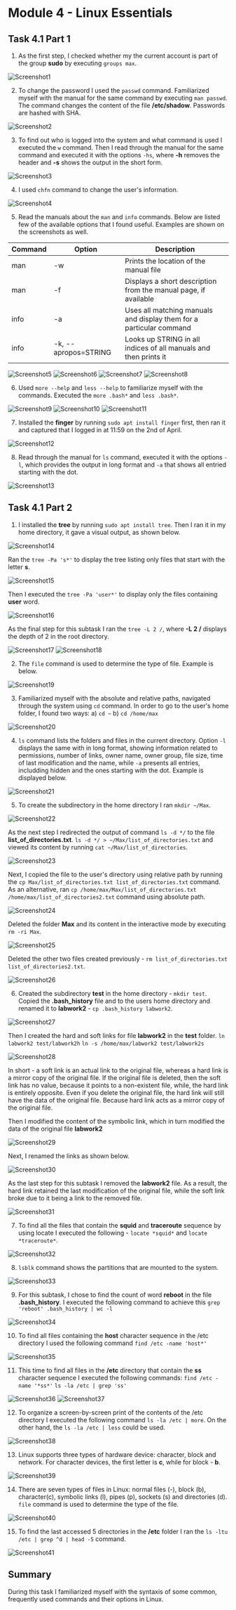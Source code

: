 # Module 4 - Linux Essentials
## Task 4.1 Part 1
1. As the first step, I checked whether my the current account is part of the group __sudo__ by executing `groups max`. 

![Screenshot1](https://github.com/Soubi8/DevOps_online_Vinnytsia_2022Q1Q2/blob/main/m4/task4.1/Screenshots/1.jpg)

2. To change the password I used the `passwd` command. Familiarized myself with the manual for the same command by executing `man passwd`. The command changes the content of the file __/etc/shadow__. Passwords are hashed with SHA.

![Screenshot2](https://github.com/Soubi8/DevOps_online_Vinnytsia_2022Q1Q2/blob/main/m4/task4.1/Screenshots/2.jpg)

3. To find out who is logged into the system and what command is used I executed the `w` command. Then I read through the manual for the same command and executed it with the options `-hs`, where __-h__ removes the header and __-s__ shows the output in the short form.

![Screenshot3](https://github.com/Soubi8/DevOps_online_Vinnytsia_2022Q1Q2/blob/main/m4/task4.1/Screenshots/3.jpg)

4. I used `chfn` command to change the user's information.

![Screenshot4](https://github.com/Soubi8/DevOps_online_Vinnytsia_2022Q1Q2/blob/main/m4/task4.1/Screenshots/4.jpg)

5. Read the manuals about the `man` and `info` commands. Below are listed few of the available options that I found useful. Examples are shown on the screenshots as well.

| Command | Option | Description |
| - | - | - |
| man | -w | Prints the location of the manual file |
| man | -f | Displays a short description from the manual page, if available |
| info | -a | Uses all matching manuals and display them for a particular command |
| info | -k, --apropos=STRING | Looks up STRING in all indices of all manuals and then prints it |

![Screenshot5](https://github.com/Soubi8/DevOps_online_Vinnytsia_2022Q1Q2/blob/main/m4/task4.1/Screenshots/5.jpg)
![Screenshot6](https://github.com/Soubi8/DevOps_online_Vinnytsia_2022Q1Q2/blob/main/m4/task4.1/Screenshots/6.jpg)
![Screenshot7](https://github.com/Soubi8/DevOps_online_Vinnytsia_2022Q1Q2/blob/main/m4/task4.1/Screenshots/7.jpg)
![Screenshot8](https://github.com/Soubi8/DevOps_online_Vinnytsia_2022Q1Q2/blob/main/m4/task4.1/Screenshots/8.jpg)

6. Used `more --help` and `less --help` to familiarize myself with the commands. Executed the `more .bash*` and `less .bash*`. 

![Screenshot9](https://github.com/Soubi8/DevOps_online_Vinnytsia_2022Q1Q2/blob/main/m4/task4.1/Screenshots/9.jpg)
![Screenshot10](https://github.com/Soubi8/DevOps_online_Vinnytsia_2022Q1Q2/blob/main/m4/task4.1/Screenshots/10.jpg)
![Screenshot11](https://github.com/Soubi8/DevOps_online_Vinnytsia_2022Q1Q2/blob/main/m4/task4.1/Screenshots/11.jpg)

7. Installed the __finger__ by running `sudo apt install finger` first, then ran it and captured that I logged in at 11:59 on the 2nd of April. 

![Screenshot12](https://github.com/Soubi8/DevOps_online_Vinnytsia_2022Q1Q2/blob/main/m4/task4.1/Screenshots/12.jpg)

8. Read through the manual for `ls` command, executed it with the options `-l`, which provides the output in long format and `-a` that shows all entried starting with the dot. 

![Screenshot13](https://github.com/Soubi8/DevOps_online_Vinnytsia_2022Q1Q2/blob/main/m4/task4.1/Screenshots/13.jpg)

## Task 4.1 Part 2

1. I installed the __tree__ by running `sudo apt install tree`. Then I ran it in my home directory, it gave a visual output, as shown below.

![Screenshot14](https://github.com/Soubi8/DevOps_online_Vinnytsia_2022Q1Q2/blob/main/m4/task4.1/Screenshots/14.jpg)

Ran the `tree -Pa 's*'` to display the tree listing only files that start with the letter __s__.

![Screenshot15](https://github.com/Soubi8/DevOps_online_Vinnytsia_2022Q1Q2/blob/main/m4/task4.1/Screenshots/15.jpg)

Then I executed the `tree -Pa 'user*'` to display only the files containing __user__ word.

![Screenshot16](https://github.com/Soubi8/DevOps_online_Vinnytsia_2022Q1Q2/blob/main/m4/task4.1/Screenshots/16.jpg)

As the final step for this subtask I ran the `tree -L 2 /`, where __-L 2 /__ displays the depth of 2 in the root directory. 

![Screenshot17](https://github.com/Soubi8/DevOps_online_Vinnytsia_2022Q1Q2/blob/main/m4/task4.1/Screenshots/17.jpg)
![Screenshot18](https://github.com/Soubi8/DevOps_online_Vinnytsia_2022Q1Q2/blob/main/m4/task4.1/Screenshots/18.jpg)

2. The `file` command is used to determine the type of file. Example is below.

![Screenshot19](https://github.com/Soubi8/DevOps_online_Vinnytsia_2022Q1Q2/blob/main/m4/task4.1/Screenshots/19.jpg)

3. Familiarized myself with the absolute and relative paths, navigated through the system using `cd` command. In order to go to the user's home folder, I found two ways:
a) `cd ~`
b) `cd /home/max`

![Screenshot20](https://github.com/Soubi8/DevOps_online_Vinnytsia_2022Q1Q2/blob/main/m4/task4.1/Screenshots/20.jpg)

4. `ls` command lists the folders and files in the current directory. Option `-l` displays the same with in long format, showing information related to permissions, number of links, owner name, owner group, file size, time of last modification and the name, while `-a` presents all entries, includding hidden and the ones starting with the dot. Example is displayed below.

![Screenshot21](https://github.com/Soubi8/DevOps_online_Vinnytsia_2022Q1Q2/blob/main/m4/task4.1/Screenshots/21.jpg)

5. To create the subdirectory in the home directory I ran `mkdir ~/Max`.

![Screenshot22](https://github.com/Soubi8/DevOps_online_Vinnytsia_2022Q1Q2/blob/main/m4/task4.1/Screenshots/22.jpg)

As the next step I redirected the output of command `ls -d */` to the file __list_of_directories.txt__. `ls -d */ > ~/Max/list_of_directories.txt` and viewed its content by running `cat ~/Max/list_of_directories`. 

![Screenshot23](https://github.com/Soubi8/DevOps_online_Vinnytsia_2022Q1Q2/blob/main/m4/task4.1/Screenshots/23.jpg)

Next, I copied the file to the user's directory using relative path by running the `cp Max/list_of_directories.txt list_of_directories.txt` command. As an alternative, ran `cp /home/max/Max/list_of_directories.txt /home/max/list_of_directories2.txt` command using absolute path. 

![Screenshot24](https://github.com/Soubi8/DevOps_online_Vinnytsia_2022Q1Q2/blob/main/m4/task4.1/Screenshots/24.jpg)

Deleted the folder __Max__ and its content in the interactive mode by executing `rm -ri Max`.

![Screenshot25](https://github.com/Soubi8/DevOps_online_Vinnytsia_2022Q1Q2/blob/main/m4/task4.1/Screenshots/25.jpg)

Deleted the other two files created previously - `rm list_of_directories.txt list_of_directories2.txt`.

![Screenshot26](https://github.com/Soubi8/DevOps_online_Vinnytsia_2022Q1Q2/blob/main/m4/task4.1/Screenshots/26.jpg)

6. Created the subdirectory __test__ in the home directory - `mkdir test`. Copied the __.bash_history__ file and to the users home directory and renamed it to __labwork2__ - `cp .bash_history labwork2`.

![Screenshot27](https://github.com/Soubi8/DevOps_online_Vinnytsia_2022Q1Q2/blob/main/m4/task4.1/Screenshots/27.jpg)

Then I created the hard and soft links for file __labwork2__ in the __test__ folder.
`ln labwork2 test/labwork2h`
`ln -s /home/max/labwork2 test/labwork2s`

![Screenshot28](https://github.com/Soubi8/DevOps_online_Vinnytsia_2022Q1Q2/blob/main/m4/task4.1/Screenshots/28.jpg)

In short - a soft link is an actual link to the original file, whereas a hard link is a mirror copy of the original file. If the original file is deleted, then the soft link has no value, because it points to a non-existent file, while, the hard link is entirely opposite.
Even if you delete the original file, the hard link will still have the data of the original file. Because hard link acts as a mirror copy of the original file.

Then I modified the content of the symbolic link, which in turn modified the data of the original file __labwork2__

![Screenshot29](https://github.com/Soubi8/DevOps_online_Vinnytsia_2022Q1Q2/blob/main/m4/task4.1/Screenshots/29.jpg)

Next, I renamed the links as shown below. 

![Screenshot30](https://github.com/Soubi8/DevOps_online_Vinnytsia_2022Q1Q2/blob/main/m4/task4.1/Screenshots/30.jpg)

As the last step for this subtask I removed the __labwork2__ file. As a result, the hard link retained the last modification of the original file, while the soft link broke due to it being a link to the removed file. 

![Screenshot31](https://github.com/Soubi8/DevOps_online_Vinnytsia_2022Q1Q2/blob/main/m4/task4.1/Screenshots/31.jpg)

7. To find all the files that contain the __squid__ and __traceroute__ sequence by using locate I executed the following - `locate *squid*` and `locate *traceroute*`.

![Screenshot32](https://github.com/Soubi8/DevOps_online_Vinnytsia_2022Q1Q2/blob/main/m4/task4.1/Screenshots/32.jpg)

8. `lsblk` command shows the partitions that are mounted to the system.

![Screenshot33](https://github.com/Soubi8/DevOps_online_Vinnytsia_2022Q1Q2/blob/main/m4/task4.1/Screenshots/33.jpg)

9. For this subtask, I chose to find the count of word __reboot__ in the file __.bash_history__. I executed the following command to achieve this `grep 'reboot' .bash_history | wc -l`

![Screenshot34](https://github.com/Soubi8/DevOps_online_Vinnytsia_2022Q1Q2/blob/main/m4/task4.1/Screenshots/34.jpg)

10. To find all files containing the __host__ character sequence in the /etc directory I used the following command `find /etc -name 'host*'`

![Screenshot35](https://github.com/Soubi8/DevOps_online_Vinnytsia_2022Q1Q2/blob/main/m4/task4.1/Screenshots/35.jpg)

11. This time to find all files in the __/etc__ directory that contain the __ss__ character sequence I executed the following commands:
`find /etc -name '*ss*'`
`ls -la /etc | grep 'ss'`

![Screenshot36](https://github.com/Soubi8/DevOps_online_Vinnytsia_2022Q1Q2/blob/main/m4/task4.1/Screenshots/36.jpg)
![Screenshot37](https://github.com/Soubi8/DevOps_online_Vinnytsia_2022Q1Q2/blob/main/m4/task4.1/Screenshots/37.jpg)

12. To organize a screen-by-screen print of the contents of the /etc directory I executed the following command `ls -la /etc | more`. On the other hand, the `ls -la /etc | less` could be used.

![Screenshot38](https://github.com/Soubi8/DevOps_online_Vinnytsia_2022Q1Q2/blob/main/m4/task4.1/Screenshots/38.jpg)

13. Linux supports three types of hardware device: character, block and network. For character devices, the first letter is __c__, while for block - __b__. 

![Screenshot39](https://github.com/Soubi8/DevOps_online_Vinnytsia_2022Q1Q2/blob/main/m4/task4.1/Screenshots/39.jpg)

14. There are seven types of files in Linux: normal files (-), block (b), character(c), symbolic links (l), pipes (p), sockets (s) and directories (d). `file` command is used to determine the type of the file.

![Screenshot40](https://github.com/Soubi8/DevOps_online_Vinnytsia_2022Q1Q2/blob/main/m4/task4.1/Screenshots/40.jpg)

15. To find the last accessed 5 directories in the __/etc__ folder I ran the `ls -ltu /etc | grep ^d | head -5` command.

![Screenshot41](https://github.com/Soubi8/DevOps_online_Vinnytsia_2022Q1Q2/blob/main/m4/task4.1/Screenshots/41.jpg)

## Summary
During this task I familiarized myself with the syntaxis of some common, frequently used commands and their options in Linux. 